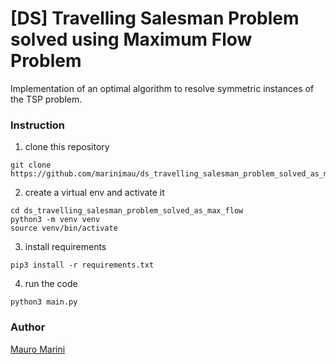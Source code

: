 # [DS] Travelling Salesman Problem solved using Maximum Flow Problem

Implementation of an optimal algorithm to resolve symmetric instances of the TSP problem.

### Instruction

1. clone this repository

```
git clone https://github.com/marinimau/ds_travelling_salesman_problem_solved_as_max_flow.git
```

2. create a virtual env and activate it

```
cd ds_travelling_salesman_problem_solved_as_max_flow
python3 -m venv venv
source venv/bin/activate
```

3. install requirements

```
pip3 install -r requirements.txt
```

4. run the code

```
python3 main.py
```

### Author

[Mauro Marini](https://github.com/marinimau)
